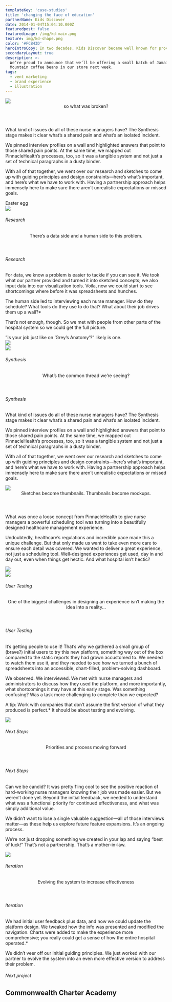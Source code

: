 ```yaml
---
templateKey: 'case-studies'
title: 'changing the face of education'
partnerName: Kids Discover
date: 2014-01-04T15:04:10.000Z
featuredpost: false
featuredimage: /img/kd-main.png
texture: img/kd-shape.png
color: '#FCB43D'
heroIntroCopy: In two decades, Kids Discover became well known for providing high-quality notification content for children in grades 3-8. With more than 200 magazine titles, each with 20 pages, Kids Discover was a treasure trove of iconic photographs, original illustrations, timelines and kid-friendly facts on hundreds of science and social studies topics. This all seems pretty awesome
secondaryLayout: true
description: >-
  We’re proud to announce that we’ll be offering a small batch of Jamaica Blue
  Mountain coffee beans in our store next week.
tags:
  - vent marketing
  - brand experience
  - illustration
---
```


<div class = "m-case-study-page-content__image-container">
  <div class = "m-case-study-page-content__image">
    <img src = "../../../static/img/case-studies/kids-discover/teacher-classroom.png" />
  </div>
</div>
<div class = "o-rhythm__container">
  <div class = "m-case-study-page-content__copy-section">
    <header class = "-push-one">so what was broken?</header>
    <div class = "o-rhythm__row">
      <div class = "content__copy">
        <p>What kind of issues do all of these nurse managers have? The Synthesis stage makes it clear what’s a shared pain and what’s an isolated incident.</p>
        <p>We pinned interview profiles on a wall and highlighted answers that point to those shared pain points. At the same time, we mapped out PinnacleHealth’s processes, too, so it was a tangible system and not just a set of technical paragraphs in a dusty binder.</p>
        <p>With all of that together, we went over our research and sketches to come up with guiding principles and design constraints—here’s what’s important, and here’s what we have to work with. Having a partnership approach helps immensely here to make sure there aren’t unrealistic expectations or missed goals.</p>
      </div>
      <div class = "-push-one">Easter egg</div>
    </div>
  </div>
</div>
<div>
  <img src = "../../../static/img/case-studies/pulse/nurse_hallway.png" />
</div>
<div class = "o-rhythm__container">
    <div class = "m-case-study-page-content__copy-section">
        <h6 class = "content__header -mobile-only">Research</h6>
        <header class = "-push-three">There’s a data side and a human side to this problem.</header>
        <div class = "o-rhythm__row">
            <h6 class = "content__header -desktop-only">Research</h6>
            <div class = "content__copy">
                <p>For data, we know a problem is easier to tackle if you can see it. We took what our partner provided and turned it into sketched concepts; we also input data into our visualization tools. Voila, now we could start to see shortcomings where before it was spreadsheets and hunches. </p>
                <p>The human side led to interviewing each nurse manager. How do they schedule? What tools do they use to do that? What about their job drives them up a wall?*</p>
                <p>That’s not enough, though. So we met with people from other parts of the hospital system so we could get the full picture.</p>
                <div class = "easter-egg">”Is your job just like on ‘Grey’s Anatomy’?” likely is one.</div>
            </div>
        </div>
      </div>
  </div>
</div>
<div class = "o-rhythm__container -fluid">
  <div class = "m-case-study-page-content__section">
      <div class = "o-rhythm__row">
          <div class= "sketch -one">
              <img src = "../../../static/img/case-studies/pulse/sketchbook1.png" />
          </div>
          <div class= "sketch -two">
              <img src = "../../../static/img/case-studies/pulse/sketchbook2.png" />
          </div>
      </div>
  </div>
</div>
<div class = "o-rhythm__container">
  <div class = "m-case-study-page-content__copy-section">
    <h6 class = "content__header -mobile-only">Synthesis</h6>
    <header class = "-push-three">What’s the common thread we’re seeing?</header>
    <div class = "o-rhythm__row">
      <h6 class = "content__header -desktop-only">Synthesis</h6>
      <div class = "content__copy">
        <p>What kind of issues do all of these nurse managers have? The Synthesis stage makes it clear what’s a shared pain and what’s an isolated incident.</p>
        <p>We pinned interview profiles on a wall and highlighted answers that point to those shared pain points. At the same time, we mapped out PinnacleHealth’s processes, too, so it was a tangible system and not just a set of technical paragraphs in a dusty binder.</p>
        <p>With all of that together, we went over our research and sketches to come up with guiding principles and design constraints—here’s what’s important, and here’s what we have to work with. Having a partnership approach helps immensely here to make sure there aren’t unrealistic expectations or missed goals.</p>
      </div>
    </div>
  </div>
</div>
<div>
    <img src = "../../../static/img/case-studies/pulse/nurse_station.png" />
</div>
<div class = "m-case-study-page-content__color-block">
  <div class = "o-rhythm__container">
    <div class = "m-case-study-page-content__copy-section -with-image">
      <div class = "o-rhythm__row">
        <div class = "content__copy -left">
          <header>Sketches become thumbnails. Thumbnails become mockups.</header>
          <p>What was once a loose concept from PinnacleHealth to give nurse managers a powerful scheduling tool was turning into a beautifully designed healthcare management experience.</p>
          <p>Undoubtedly, healthcare’s regulations and incredible pace made this a unique challenge. But that only made us want to take even more care to ensure each detail was covered. We wanted to deliver a great experience, not just a scheduling tool. Well-designed experiences get used, day in and day out, even when things get hectic. And what hospital isn’t hectic?</p>
        </div>
        <div class = "content__image">
          <img src = "../../../static/img/case-studies/pulse/white_sketches.png" />
        </div>
      </div>
      <img src = "../../../static/img/case-studies/pulse/unit-workload-safari.png" />
    </div>
  </div>
</div>
<div class = "o-rhythm__container">
  <div class = "m-case-study-page-content__copy-section">
    <h6 class = "content__header -mobile-only">User Testing</h6>
    <header class = "-push-three">One of the biggest challenges in designing an experience isn’t making the idea into a reality...</header>
    <div class = "o-rhythm__row">
      <h6 class = "content__header -desktop-only">User Testing</h6>
      <div class = "content__copy">
        <p>It’s getting people to use it! That’s why we gathered a small group of (brave?) initial users to try this new platform, something way out of the box compared to the static reports they had grown accustomed to. We needed to watch them use it, and they needed to see how we turned a bunch of spreadsheets into an accessible, chart-filled, problem-solving dashboard.</p>
        <p>We observed. We interviewed. We met with nurse managers and administrators to discuss how they used the platform, and more importantly, what shortcomings it may have at this early stage. Was something confusing? Was a task more challenging to complete than we expected? </p>
        <p>A tip: Work with companies that don’t assume the first version of what they produced is perfect.* It should be about testing and evolving.</p>
      </div>
    </div>
  </div>
</div>
<div>
    <img src = "../../../static/img/case-studies/pulse/pulse_block_doodle.jpg" />
</div>
<div class = "o-rhythm__container">
  <div class = "m-case-study-page-content__copy-section">
    <h6 class = "content__header -mobile-only">Next Steps</h6>
    <header class = "-push-three">Priorities and process moving forward</header>
    <div class = "o-rhythm__row">
      <h6 class = "content__header -desktop-only">Next Steps</h6>
      <div class = "content__copy">
        <p>Can we be candid? It was pretty f’ing cool to see the positive reaction of hard-working nurse managers knowing their job was made easier. But we weren’t done yet. Beyond the initial feedback, we needed to understand what was a functional priority for continued effectiveness, and what was simply additional value.</p>
        <p>We didn’t want to lose a single valuable suggestion—all of those interviews matter—as these help us explore future feature expansions. It’s an ongoing process.</p>
        <p>We’re not just dropping something we created in your lap and saying “best of luck!” That’s not a partnership. That’s a mother-in-law.</p>
      </div>
    </div>
  </div>
</div>
<div>
    <img src = "../../../static/img/case-studies/pulse/data-leveling.png" />
</div>
<div class = "o-rhythm__container">
  <div class = "m-case-study-page-content__copy-section">
    <h6 class = "content__header -mobile-only">Iteration</h6>
    <header class = "-push-three">Evolving the system to increase effectiveness</header>
    <div class = "o-rhythm__row">
      <h6 class = "content__header -desktop-only">Iteration</h6>
      <div class = "content__copy">
        <p>We had initial user feedback plus data, and now we could update the platform design. We tweaked how the info was presented and modified the navigation. Charts were added to make the experience more comprehensive; you really could get a sense of how the entire hospital operated.*</p>
        <p>We didn’t veer off our initial guiding principles. We just worked with our partner to evolve the system into an even more effective version to address their problem.</p>
      </div>
    </div>
  </div>
</div>
<div class = "m-case-study-page-content__next">
  <div class = "o-rhythm__container">
    <h6>Next project</h6>
    <h2>Commonwealth Charter Academy</h2>
  </div>
</div>